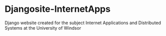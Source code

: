 # Djangosite-InternetApps
Django website created for the subject Internet Applications and Distributed Systems at the University of Windsor
